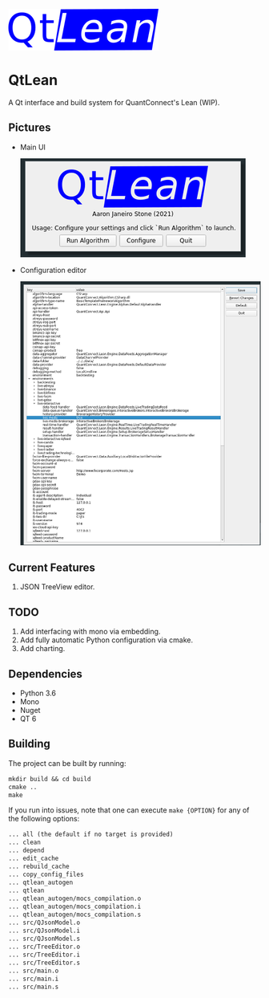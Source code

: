 ![logo](src/assets/logo.png)

# QtLean

A Qt interface and build system for QuantConnect's Lean (WIP).

Pictures
--------

- Main UI

  ![ui](images/mainui.png)


- Configuration editor
  
  ![config](images/config.png)

Current Features
-----------------

1. JSON TreeView editor.

TODO
----

1. Add interfacing with mono via embedding.
2. Add fully automatic Python configuration via cmake.
3. Add charting.

Dependencies
------------

- Python 3.6
- Mono
- Nuget
- QT 6

Building
--------
The project can be built by running:

```shell
mkdir build && cd build
cmake ..
make

```


If you run into issues, note that one can execute `make {OPTION}` for any of the following options:

````
... all (the default if no target is provided)
... clean
... depend
... edit_cache
... rebuild_cache
... copy_config_files
... qtlean_autogen
... qtlean
... qtlean_autogen/mocs_compilation.o
... qtlean_autogen/mocs_compilation.i
... qtlean_autogen/mocs_compilation.s
... src/QJsonModel.o
... src/QJsonModel.i
... src/QJsonModel.s
... src/TreeEditor.o
... src/TreeEditor.i
... src/TreeEditor.s
... src/main.o
... src/main.i
... src/main.s
````
